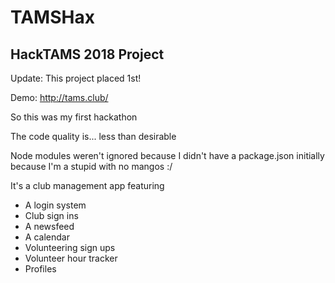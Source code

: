 # TAMSHax
## HackTAMS 2018 Project

Update: This project placed 1st!

Demo: http://tams.club/

So this was my first hackathon

The code quality is... less than desirable

Node modules weren't ignored because I didn't have a package.json initially because I'm a stupid with no mangos :/

It's a club management app featuring
- A login system
- Club sign ins
- A newsfeed
- A calendar
- Volunteering sign ups
- Volunteer hour tracker
- Profiles

